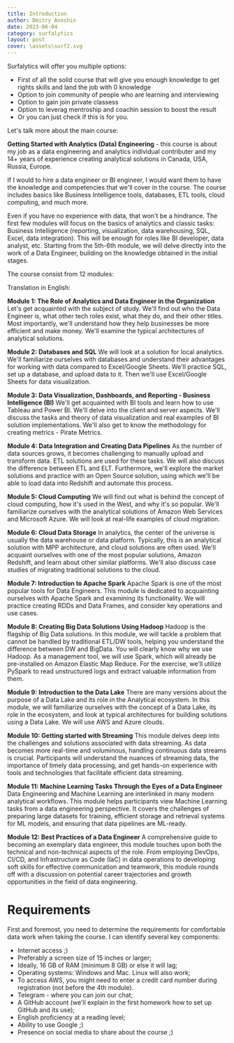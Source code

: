 ```yaml
---
title: Introduction
author: Dmitry Anoshin 
date: 2023-06-04
category: surfalytics
layout: post
cover: \assets\surf2.svg
---
```


Surfalytics will offer you multiple options:
- First of all the solid course that will give you enough knowledge to get rights skills and land the job with 0 knowledge
- Option to join community of people who are learning and interviewing
- Option to gain join private classess
- Option to leverag mentroship and coachin session to boost the result
- Or you can just check if this is for you.

Let's talk more about the main course:

**Getting Started with Analytics (Data) Engineering** - this course is about my job as a data engineering and analytics individual contributer and my 14+ years of experience creating analytical solutions in Canada, USA,  Russia, Europe. 

If I would to hire a data engineer or BI engineer, I would want them to have the knowledge and competencies that we'll cover in the course. The course includes basics like Business Intelligence tools, databases, ETL tools, cloud computing, and much more. 

Even if you have no experience with data, that won't be a hindrance. The first few modules will focus on the basics of analytics and classic tasks: Business Intelligence (reporting, visualization, data warehousing, SQL, Excel, data integration). This will be enough for roles like BI developer, data analyst, etc. Starting from the 5th-6th module, we will delve directly into the work of a Data Engineer, building on the knowledge obtained in the initial stages.

The course consist from 12 modules:

 Translation in English:

**Module 1: The Role of Analytics and Data Engineer in the Organization**
Let's get acquainted with the subject of study. We'll find out who the Data Engineer is, what other tech roles exist, what they do, and their other titles. Most importantly, we'll understand how they help businesses be more efficient and make money. We'll examine the typical architectures of analytical solutions.

**Module 2: Databases and SQL**
We will look at a solution for local analytics. We'll familiarize ourselves with databases and understand their advantages for working with data compared to Excel/Google Sheets. We'll practice SQL, set up a database, and upload data to it. Then we'll use Excel/Google Sheets for data visualization.

**Module 3: Data Visualization, Dashboards, and Reporting - Business Intelligence (BI)**
We'll get acquainted with BI tools and learn how to use Tableau and Power BI. We'll delve into the client and server aspects. We'll discuss the tasks and theory of data visualization and real examples of BI solution implementations. We'll also get to know the methodology for creating metrics - Pirate Metrics.

**Module 4: Data Integration and Creating Data Pipelines**
As the number of data sources grows, it becomes challenging to manually upload and transform data. ETL solutions are used for these tasks. We will also discuss the difference between ETL and ELT. Furthermore, we'll explore the market solutions and practice with an Open Source solution, using which we'll be able to load data into Redshift and automate this process.

**Module 5: Cloud Computing**
We will find out what is behind the concept of cloud computing, how it's used in the West, and why it's so popular. We'll familiarize ourselves with the analytical solutions of Amazon Web Services and Microsoft Azure. We will look at real-life examples of cloud migration.

**Module 6: Cloud Data Storage**
In analytics, the center of the universe is usually the data warehouse or data platform. Typically, this is an analytical solution with MPP architecture, and cloud solutions are often used. We'll acquaint ourselves with one of the most popular solutions, Amazon Redshift, and learn about other similar platforms. We'll also discuss case studies of migrating traditional solutions to the cloud.

**Module 7: Introduction to Apache Spark**
Apache Spark is one of the most popular tools for Data Engineers. This module is dedicated to acquainting ourselves with Apache Spark and examining its functionality. We will practice creating RDDs and Data Frames, and consider key operations and use cases.

**Module 8: Creating Big Data Solutions Using Hadoop**
Hadoop is the flagship of Big Data solutions. In this module, we will tackle a problem that cannot be handled by traditional ETL/DW tools, helping you understand the difference between DW and BigData. You will clearly know why we use Hadoop. As a management tool, we will use Spark, which will already be pre-installed on Amazon Elastic Map Reduce. For the exercise, we'll utilize PySpark to read unstructured logs and extract valuable information from them.

**Module 9: Introduction to the Data Lake**
There are many versions about the purpose of a Data Lake and its role in the Analytical ecosystem. In this module, we will familiarize ourselves with the concept of a Data Lake, its role in the ecosystem, and look at typical architectures for building solutions using a Data Lake. We will use AWS and Azure clouds.

**Module 10: Getting started with Streaming**
This module delves deep into the challenges and solutions associated with data streaming. As data becomes more real-time and voluminous, handling continuous data streams is crucial. Participants will understand the nuances of streaming data, the importance of timely data processing, and get hands-on experience with tools and technologies that facilitate efficient data streaming.

**Module 11: Machine Learning Tasks Through the Eyes of a Data Engineer**
Data Engineering and Machine Learning are interlinked in many modern analytical workflows. This module helps participants view Machine Learning tasks from a data engineering perspective. It covers the challenges of preparing large datasets for training, efficient storage and retrieval systems for ML models, and ensuring that data pipelines are ML-ready.

**Module 12: Best Practices of a Data Engineer**
A comprehensive guide to becoming an exemplary data engineer, this module touches upon both the technical and non-technical aspects of the role. From employing DevOps, CI/CD, and Infrastructure as Code (IaC) in data operations to developing soft skills for effective communication and teamwork, this module rounds off with a discussion on potential career trajectories and growth opportunities in the field of data engineering.

# Requirements

First and foremost, you need to determine the requirements for comfortable data work when taking the course. I can identify several key components:

- Internet access ;)
- Preferably a screen size of 15 inches or larger;
- Ideally, 16 GB of RAM (minimum 8 GB) or else it will lag;
- Operating systems: Windows and Mac. Linux will also work;
- To access AWS, you might need to enter a credit card number during registration (not before the 4th module).
- Telegram - where you can join our chat;
- A GitHub account (we'll explain in the first homework how to set up GitHub and its use);
- English proficiency at a reading level;
- Ability to use Google ;)
- Presence on social media to share about the course ;)

